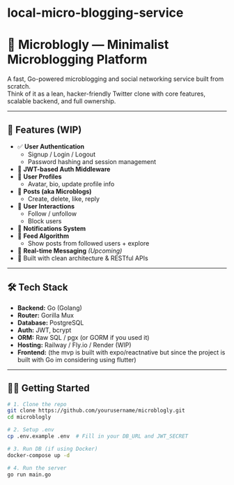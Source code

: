 # local-micro-blogging-service
# 📝 Microblogly — Minimalist Microblogging Platform

A fast, Go-powered microblogging and social networking service built from scratch.  
Think of it as a lean, hacker-friendly Twitter clone with core features, scalable backend, and full ownership.

---

## 🚀 Features (WIP)

- ✅ **User Authentication**
  - Signup / Login / Logout
  - Password hashing and session management
- 🔐 **JWT-based Auth Middleware**
- 🧠 **User Profiles**
  - Avatar, bio, update profile info
- 📝 **Posts (aka Microblogs)**
  - Create, delete, like, reply
- 📍 **User Interactions**
  - Follow / unfollow
  - Block users
- 🔔 **Notifications System**
- 📡 **Feed Algorithm**
  - Show posts from followed users + explore
- 💬 **Real-time Messaging** *(Upcoming)*
- 🧰 Built with clean architecture & RESTful APIs

---

## 🛠️ Tech Stack

- **Backend:** Go (Golang)
- **Router:** Gorilla Mux
- **Database:** PostgreSQL
- **Auth:** JWT, bcrypt
- **ORM:** Raw SQL / pgx (or GORM if you used it)
- **Hosting:** Railway / Fly.io / Render (WIP)
- **Frontend:**  (the mvp is built with expo/reactnative but since the project is built with Go im considering using flutter)

---

## 🧑‍💻 Getting Started

```bash
# 1. Clone the repo
git clone https://github.com/yourusername/microblogly.git
cd microblogly

# 2. Setup .env
cp .env.example .env  # Fill in your DB_URL and JWT_SECRET

# 3. Run DB (if using Docker)
docker-compose up -d

# 4. Run the server
go run main.go
